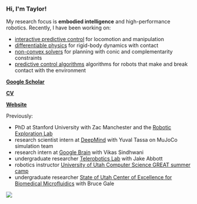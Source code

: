 ### Hi, I'm Taylor!

My research focus is **embodied intelligence** and high-performance robotics. Recently, I have been working on:
- [interactive predictive control](https://github.com/deepmind/mujoco_mpc) for locomotion and manipulation
- [differentiable physics](https://github.com/thowell/RoboDojo.jl) for rigid-body dynamics with contact
- [non-convex solvers](https://github.com/thowell/CALIPSO.jl) for planning with conic and complementarity constraints
- [predictive control algorithms](https://github.com/thowell/ContactImplicitMPC.jl) algorithms for robots that make and break contact with the environment

[**Google Scholar**](https://scholar.google.com/citations?user=z2F7CSEAAAAJ&hl=en&oi=ao)

[**CV**](https://github.com/thowell/cv/blob/master/cv/cv.pdf)

[**Website**](https://thowell.github.io)

Previously:
- PhD at Stanford University with Zac Manchester and the [Robotic Exploration Lab](https://roboticexplorationlab.org/)
- research scientist intern at [DeepMind](https://www.deepmind.com/) with Yuval Tassa on MuJoCo simulation team
- research intern at [Google Brain](https://research.google/teams/brain/robotics/) with Vikas Sindhwani
- undergraduate researcher [Telerobotics Lab](https://www.telerobotics.utah.edu/) with Jake Abbott
- robotics instructor [University of Utah Computer Science GREAT summer camp](https://www.cs.utah.edu/~dejohnso/GREAT/)
- undergraduate researcher [State of Utah Center of Excellence for Biomedical Microfluidics](https://mems.utah.edu/) with Bruce Gale

<img src="https://github-readme-stats-sigma-five.vercel.app/api?username=thowell&show_icons=true&count_private=true&include_all_commits=true&hide_title=true&hide_border=true&theme=dark"/>
<!--
**thowell/thowell** is a ✨ _special_ ✨ repository because its `README.md` (this file) appears on your GitHub profile.

Here are some ideas to get you started:

- 🔭 I’m currently working on ...
- 🌱 I’m currently learning ...
- 👯 I’m looking to collaborate on ...
- 🤔 I’m looking for help with ...
- 💬 Ask me about ...
- 📫 How to reach me: ...
- 😄 Pronouns: ...
- ⚡ Fun fact: ...
-->
